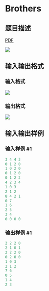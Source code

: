 # Brothers

## 题目描述

[problemUrl]: https://uva.onlinejudge.org/index.php?option=com_onlinejudge&Itemid=8&category=243&page=show_problem&problem=3339

[PDF](https://uva.onlinejudge.org/external/121/p12187.pdf)

![](https://cdn.luogu.com.cn/upload/vjudge_pic/UVA12187/934c11fb85efc3245cbb0ac69819fd5ff8646584.png)

## 输入输出格式

### 输入格式

![](https://cdn.luogu.com.cn/upload/vjudge_pic/UVA12187/9813a2f52a50381d1719f0580313fbc789701587.png)

### 输出格式

![](https://cdn.luogu.com.cn/upload/vjudge_pic/UVA12187/6ff4271b985b289d46a668d35dee859a63d724e5.png)

## 输入输出样例

### 输入样例 #1

```cpp
3 4 4 3
0 1 2 0
1 0 2 0
0 1 2 0
0 1 2 2
4 2 3 4
1 0 3
2 1 2
8 4 2 1
0 7
1 6
2 5
3 4
0 0 0 0
```


### 输出样例 #1

```cpp
2 2 2 0
2 1 0 1
2 2 2 0
0 2 0 0
1 0 3
2 1 2
7 6
0 5
1 4
2 3
```


